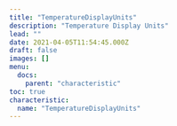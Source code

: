 ```yaml
---
title: "TemperatureDisplayUnits"
description: "Temperature Display Units"
lead: ""
date: 2021-04-05T11:54:45.000Z
draft: false
images: []
menu:
  docs:
    parent: "characteristic"
toc: true
characteristic:
  name: "TemperatureDisplayUnits"
---
```

